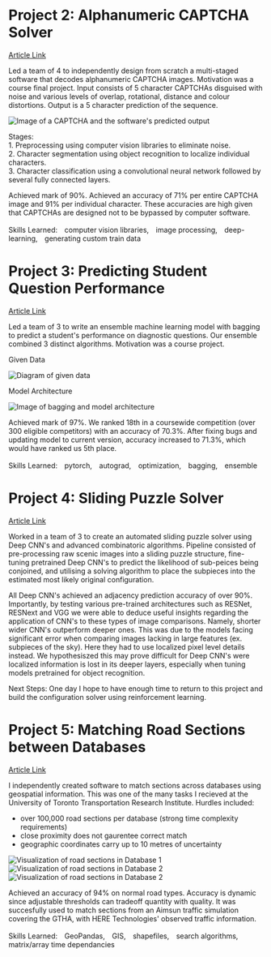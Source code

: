 &nbsp;
# Project 2: Alphanumeric CAPTCHA Solver
[Article Link](https://github.com/Ceudan/Alphanumeric-CAPTCHA-Solver)

Led a team of 4 to independently design from scratch a multi-staged software that decodes alphanumeric CAPTCHA images. Motivation was a course final project. Input consists of 5 character CAPTCHAs disguised with noise and various levels of overlap, rotational, distance and colour distortions. Output is a 5 character prediction of the sequence.

![Image of a CAPTCHA and the software's predicted output](images/output.png) 

Stages:
\
&#8291;1. Preprocessing using computer vision libraries to eliminate noise.
\
&#8291;2. Character segmentation using object recognition to localize individual characters.
\
&#8291;3. Character classification using a convolutional neural network followed by several fully connected layers.

Achieved mark of 90%. Achieved an accuracy of 71% per entire CAPTCHA image and 91% per individual character. These accuracies are high given that CAPTCHAs are designed not to be bypassed by computer software. 
\
\
Skills Learned: computer vision libraries, image processing, deep-learning, generating custom train data

# Project 3: Predicting Student Question Performance
[Article Link](https://github.com/Ceudan/Predicting-Student-Question-Performance)

Led a team of 3 to write an ensemble machine learning model with bagging to predict a student's performance on diagnostic questions. Our ensemble combined 3 distinct algorithms. Motivation was a course project.

Given Data

![Diagram of given data](images/sparse_matrix.png)

Model Architecture

![Image of bagging and model architecture](images/Architecture.png)

Achieved mark of 97%. We ranked 18th in a coursewide competition (over 300 eligible competitors) with an accuracy of 70.3%. After fixing bugs and updating model to current version, accuracy increased to 71.3%, which would have ranked us 5th place.
\
\
Skills Learned: pytorch, autograd, optimization, bagging, ensemble

# Project 4: Sliding Puzzle Solver
[Article Link](https://github.com/Ceudan/Sliding-Puzzle-Solver/blob/main/README.pdf)

Worked in a team of 3 to create an automated sliding puzzle solver using Deep CNN's and advanced combinatoric algorithms. Pipeline consisted of pre-processing raw scenic images into a sliding puzzle structure, fine-tuning pretrained Deep CNN's to predict the likelihood of sub-peices being conjoined, and utilising a solving algorithm to place the subpieces into the estimated most likely original configuration.


All Deep CNN's achieved an adjacency prediction accuracy of over 90%. Importantly, by testing various pre-trained architectures such as RESNet, RESNext and VGG we were able to deduce useful insights regarding the application of CNN's to these types of image comparisons. Namely, shorter wider CNN's outperform deeper ones. This was due to the models facing significant error when comparing images lacking in large features (ex. subpieces of the sky). Here they had to use localized pixel level details instead. We hypothesiszed this may prove difficult for Deep CNN's were localized information is lost in its deeper layers, especially when tuning models pretrained for object recognition. 

Next Steps: One day I hope to have enough time to return to this project and build the configuration solver using reinforcement learning.



# Project 5: Matching Road Sections between Databases
[Article Link](https://github.com/Ceudan/Match-Roads-Between-Databases)

I independently created software to match sections across databases using geospatial information. This was one of the many tasks I recieved at the University of Toronto Transportation Research Institute. Hurdles included:
- over 100,000 road sections per database (strong time complexity requirements)
- close proximity does not gaurentee correct match
- geographic coordinates carry up to 10 metres of uncertainty



![Visualization of road sections in Database 1](images/ex1_HERE.png) ![Visualization of road sections in Database 2](images/ex1_aimsun.png) ![Visualization of road sections in Database 2](images/ex1_match_background.png) 


Achieved an accuracy of 94% on normal road types. Accuracy is dynamic since adjustable thresholds can tradeoff quantity with quality. It was succesfully used to match sections from an Aimsun traffic simulation covering the GTHA, with HERE Technologies' observed traffic information.
\
\
Skills Learned: GeoPandas, GIS, shapefiles, search algorithms, matrix/array time dependancies
